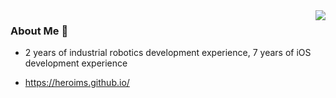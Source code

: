 <img align="right" src="https://github-readme-stats.vercel.app/api?username=heroims&count_private=true&show_icons=true&hide=prs&theme=radical" />

### About Me 👋
- 2 years of industrial robotics development experience, 7 years of iOS development experience
- https://heroims.github.io/


  <!--<img src="https://github-readme-stats.vercel.app/api/top-langs/?username=heroims&&langs_count=8&hide=html,ejs,scss,asp,css&layout=compact&bg_color=100,e96443,904e95&title_color=fff&text_color=fff" />
-->

<!--
**heroims/heroims** is a ✨ _special_ ✨ repository because its `README.md` (this file) appears on your GitHub profile.

Here are some ideas to get you started:

- 🔭 I’m currently working on ...
- 🌱 I’m currently learning ...
- 👯 I’m looking to collaborate on ...
- 🤔 I’m looking for help with ...
- 💬 Ask me about ...
- 📫 How to reach me: ...
- 😄 Pronouns: ...
- ⚡ Fun fact: ...
-->
